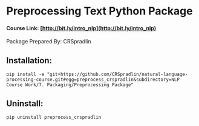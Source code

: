# Preprocessing Text Python Package

#### Course Link: [http://bit.ly/intro_nlp](http://bit.ly/intro_nlp)

Package Prepared By: CRSpradlin

## Installation:
`pip install -e "git+https://github.com/CRSpradlin/natural-language-processing-course.git#egg=preprocess_crspradlin&subdirectory=NLP Course Work/7. Packaging/Preprocessing Package"`

## Uninstall:
`pip uninstall preprocess_crspradlin`